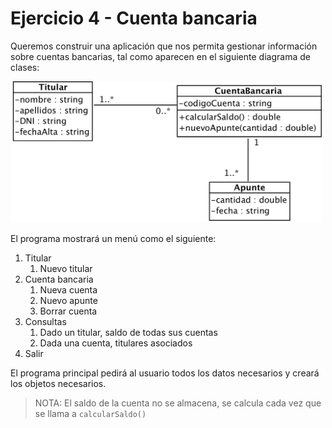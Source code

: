# Ejercicio 4 - Cuenta bancaria

Queremos construir una aplicación que nos permita gestionar información sobre cuentas bancarias, tal como aparecen en el siguiente diagrama de clases:

<img src="cuenta_bancaria.png" width="500" />

El programa mostrará un menú como el siguiente:

1. Titular
	1. Nuevo titular
2. Cuenta bancaria
	1. Nueva cuenta
	2. Nuevo apunte
	3. Borrar cuenta
3. Consultas
	1. Dado un titular, saldo de todas sus cuentas
	2. Dada una cuenta, titulares asociados
4. Salir

El programa principal pedirá al usuario todos los datos necesarios y creará los objetos necesarios.

> NOTA: El saldo de la cuenta no se almacena, se calcula cada vez que se llama a `calcularSaldo()`
